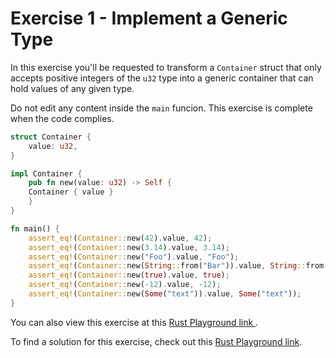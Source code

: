 # Exercise 1 - Implement a Generic Type

In this exercise you'll be requested to transform a `Container` struct that only accepts positive
integers of the `u32` type into a generic container that can hold values of any given type.

Do not edit any content inside the `main` funcion. This exercise is complete when the code complies.

```rust
struct Container {
    value: u32,
}

impl Container {
    pub fn new(value: u32) -> Self {
	Container { value }
    }
}

fn main() {
    assert_eq!(Container::new(42).value, 42);
    assert_eq!(Container::new(3.14).value, 3.14);
    assert_eq!(Container::new("Foo").value, "Foo");
    assert_eq!(Container::new(String::from("Bar")).value, String::from("Bar"));
    assert_eq!(Container::new(true).value, true);
    assert_eq!(Container::new(-12).value, -12);
    assert_eq!(Container::new(Some("text")).value, Some("text"));
}
```

You can also view this exercise at this [Rust Playground link
](https://play.rust-lang.org/?version=stable&mode=debug&edition=2018&gist=deb167131f297b09ddd1df639e1b3be9).

To find a solution for this exercise, check out this [Rust Playground link](https://play.rust-lang.org/?version=stable&mode=debug&edition=2018&gist=b944b719262d7a86ba4dc801a78a2c71).

